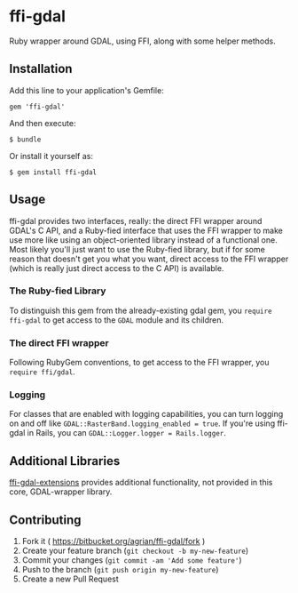 ffi-gdal
========

Ruby wrapper around GDAL, using FFI, along with some helper methods.

Installation
------------

Add this line to your application's Gemfile:

    gem 'ffi-gdal'

And then execute:

    $ bundle

Or install it yourself as:

    $ gem install ffi-gdal

Usage
-----

ffi-gdal provides two interfaces, really: the direct FFI wrapper around GDAL's
C API, and a Ruby-fied interface that uses the FFI wrapper to make use more
like using an object-oriented library instead of a functional one.  Most likely
you'll just want to use the Ruby-fied library, but if for some reason that
doesn't get you what you want, direct access to the FFI wrapper (which is
really just direct access to the C API) is available.

### The Ruby-fied Library

To distinguish this gem from the already-existing gdal gem, you
`require ffi-gdal` to get access to the `GDAL` module and its children.

### The direct FFI wrapper

Following RubyGem conventions, to get access to the FFI wrapper, you
`require ffi/gdal`.

### Logging

For classes that are enabled with logging capabilities, you can turn logging on
and off like `GDAL::RasterBand.logging_enabled = true`. If you're using ffi-gdal
in Rails, you can `GDAL::Logger.logger = Rails.logger`.

Additional Libraries
--------------------

[ffi-gdal-extensions](https://bitbucket.org/agrian/ffi-gdal-extensions) provides
additional functionality, not provided in this core, GDAL-wrapper library.

Contributing
------------

1. Fork it ( https://bitbucket.org/agrian/ffi-gdal/fork )
2. Create your feature branch (`git checkout -b my-new-feature`)
3. Commit your changes (`git commit -am 'Add some feature'`)
4. Push to the branch (`git push origin my-new-feature`)
5. Create a new Pull Request
